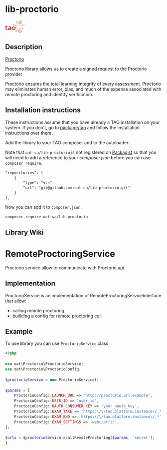 # lib-proctorio

![TAO Logo](https://github.com/oat-sa/taohub-developer-guide/raw/master/resources/tao-logo.png)

## Description
[Proctorio](https://proctorio.com/)


Proctorio library allows us to create a signed request to the Proctorio provider

Proctorio ensures the total learning integrity of every assessment. 
Proctorio may eliminates human error, bias, and much of the expense associated with remote proctoring and identity verification.

## Installation instructions

These instructions assume that you have already a TAO installation on your system. If you don't, go to
[package/tao](https://github.com/oat-sa/package-tao) and follow the installation instructions over there.

Add the library to your TAO composer and to the autoloader:

Note that `oat-sa/lib-proctorio` is not registered on [Packagist](https://packagist.org/) so that you will need to add
a reference to your _composer.json_ before you can use `composer require`.
```
"repositories": [
    {
        "type": "vcs",
        "url": "git@github.com:oat-sa/lib-proctorio.git"
    }
],
```
Now you can add it to `composer.json`:
```bash
composer require oat-sa/lib-proctorio
```

## Library Wiki

# RemoteProctoringService

Proctorio service allow to communicate with Proctorio api. 

## Implementation
ProctorioService is an implementation of RemoteProctoringServiceInterface that allow:
- calling remote proctoring
- buillding a config for remote proctoring call


## Example
To use library you can use `ProctorioService` class

```php
<?php

use oat\Proctorio\ProctorioService;
use oat\Proctorio\ProctorioConfig;

$proctorioService = new ProctorioService();

$params = [
    ProctorioConfig::LAUNCH_URL => 'http://proctorio.url.example',
    ProctorioConfig::USER_ID => 'user_id',
    ProctorioConfig::OAUTH_CONSUMER_KEY => 'your_oauth_key',
    ProctorioConfig::EXAM_TAKE => 'https:\/\/tao.platform.instance\/.*',
    ProctorioConfig::EXAM_END => 'https:\/\/tao.platform.instance\/.*',
    ProctorioConfig::EXAM_SETTINGS => 'webtraffic',
];

$urls = $proctorioService->callRemoteProctoring($params, 'secret');
}

```